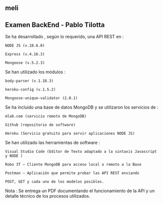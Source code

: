 ## meli
## Examen BackEnd - Pablo Tilotta

Se ha desarrollado , según lo requerido, una API REST en :

	NODE JS (v.10.6.0) 

	Express (v.4.16.3)

	Mongoose (v.5.2.3)

Se han utilizado los módulos : 

	body-parser (v.1.18.3) 

	heroku-config (v.1.5.2) 

	Mongoose-unique-validator (2.0.1)

Se ha incluido una base de datos MongoDB y se utilizaron los servicios de :

	mlab.com (servicio remoto de MongoDB)

    Github (repositorio de software)

	Heroku (Servicio gratuito para servir aplicaciones NODE JS)


Se han utilizado las herramientas de software :

	Visual Studio Code (Editor de Texto adaptado a la sintaxis Javascript y NODE )

	Robo 3T – Cliente MongoDB para acceso local o remoto a la Base

	Postman – Aplicación que permite probar las API REST enviando 
    
    POST, GET y cada uno de los modelos posibles.

Nota : Se entrega un PDF documentando el funcionamiento de la API y un detalle técnico de los procesos utilizados.
